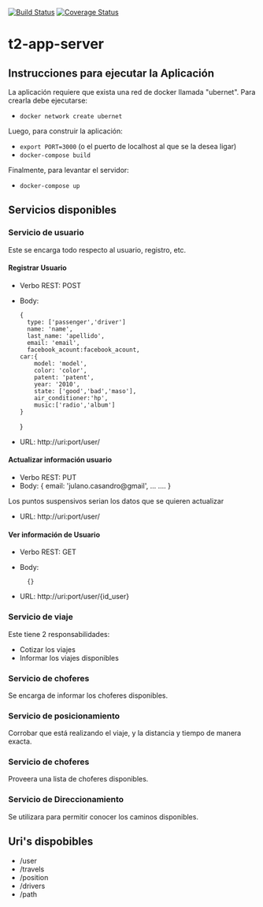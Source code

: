[![Build Status](https://travis-ci.org/agufiuba/t2-app-server.svg?branch=master)](https://travis-ci.org/agufiuba/t2-app-server)
[![Coverage Status](https://coveralls.io/repos/github/agufiuba/t2-app-server/badge.svg?branch=master)](https://coveralls.io/github/agufiuba/t2-app-server?branch=master)

# t2-app-server



## Instrucciones para ejecutar la Aplicación

La aplicación requiere que exista una red de docker llamada "ubernet". Para crearla debe ejecutarse:

- `docker network create ubernet`

Luego, para construir la aplicación:

- `export PORT=3000` (o el puerto de localhost al que se la desea ligar)
- `docker-compose build`

Finalmente, para levantar el servidor:

- `docker-compose up`

## Servicios disponibles

### Servicio de usuario

Este se encarga todo respecto al usuario, registro, etc.

#### Registrar Usuario

+ Verbo REST: POST

+ Body:

      {
        type: ['passenger','driver']
        name: 'name',
        last_name: 'apellido',
        email: 'email',
        facebook_acount:facebook_acount,
      car:{
          model: 'model',
          color: 'color',
          patent: 'patent',
          year: '2010',
          state: ['good','bad','maso'],
          air_conditioner:'hp',
          music:['radio','album']
      }
    }

+ URL: http://uri:port/user/

#### Actualizar información usuario

+ Verbo REST: PUT
+ Body:
              {
                email: 'julano.casandro@gmail',
                ...
                ....
              }

Los puntos suspensivos serian los datos que se quieren actualizar

+ URL: http://uri:port/user/

#### Ver información de Usuario

+ Verbo REST: GET
+ Body:

        {}

+ URL: http://uri:port/user/{id_user}



### Servicio de viaje

Este tiene 2 responsabilidades:

+ Cotizar los viajes
+ Informar los viajes disponibles


### Servicio de choferes

Se encarga de informar los choferes disponibles.


### Servicio de posicionamiento


Corrobar que está realizando el viaje, y la distancia y tiempo de manera exacta.

### Servicio de choferes

Proveera una lista de choferes disponibles.


### Servicio de Direccionamiento

Se utilizara para permitir conocer los caminos disponibles.



## Uri's dispobibles


+ /user
+ /travels
+ /position
+ /drivers
+ /path
